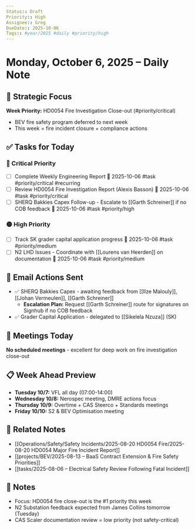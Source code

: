 ```yaml
---
Status:: Draft
Priority:: High
Assignee:: Greg
DueDate:: 2025-10-06
Tags:: #year/2025 #daily #priority/high
---
```


# Monday, October 6, 2025 – Daily Note

## 🎯 Strategic Focus
**Week Priority:** HD0054 Fire Investigation Close-out (#priority/critical)
- BEV fire safety program deferred to next week
- This week = fire incident closure + compliance actions

## ✅ Tasks for Today

### 🔴 Critical Priority
- [ ] Complete Weekly Engineering Report 📅 2025-10-06 #task #priority/critical #recurring
- [ ] Review HD0054 Fire Investigation Report (Alexis Basson) 📅 2025-10-06 #task #priority/critical
- [ ] SHERQ Bakkies Capex Follow-up - Escalate to [[Garth Schreiner]] if no COB feedback 📅 2025-10-06 #task #priority/high

### 🟡 High Priority
- [ ] Track SK grader capital application progress 📅 2025-10-06 #task #priority/medium
- [ ] N2 LHD Issues - Coordinate with [[Lourens van Heerden]] on documentation 📅 2025-10-06 #task #priority/medium

## 📧 Email Actions Sent
- ✅ SHERQ Bakkies Capex - awaiting feedback from [[Ilze Malouly]], [[Johan Vermeulen]], [[Garth Schreiner]]
  - **Escalation Plan:** Request [[Garth Schreiner]] route for signatures on Signhub if no COB feedback
- ✅ Grader Capital Application - delegated to [[Sikelela Nzuza]] (SK)

## 📅 Meetings Today
**No scheduled meetings** - excellent for deep work on fire investigation close-out

## 📋 Week Ahead Preview
- **Tuesday 10/7:** VFL all day (07:00-14:00)
- **Wednesday 10/8:** Nerospec meeting, DMRE actions focus
- **Thursday 10/9:** Overtime + CAS Steerco + Standards meetings
- **Friday 10/10:** S2 & BEV Optimisation meeting

## 🔗 Related Notes
- [[Operations/Safety/Safety Incidents/2025-08-20 HD0054 Fire/2025-08-20 HD0054 Major Fire Incident Report]]
- [[projects/BEV/2025-08-13 – BaaS Contract Extension & Fire Safety Priorities]]
- [[tasks/2025-08-06 – Electrical Safety Review Following Fatal Incident]]

## 📝 Notes
- Focus: HD0054 fire close-out is the #1 priority this week
- N2 Substation feedback expected from James Collins tomorrow (Tuesday)
- CAS Scaler documentation review = low priority (not safety-critical)
